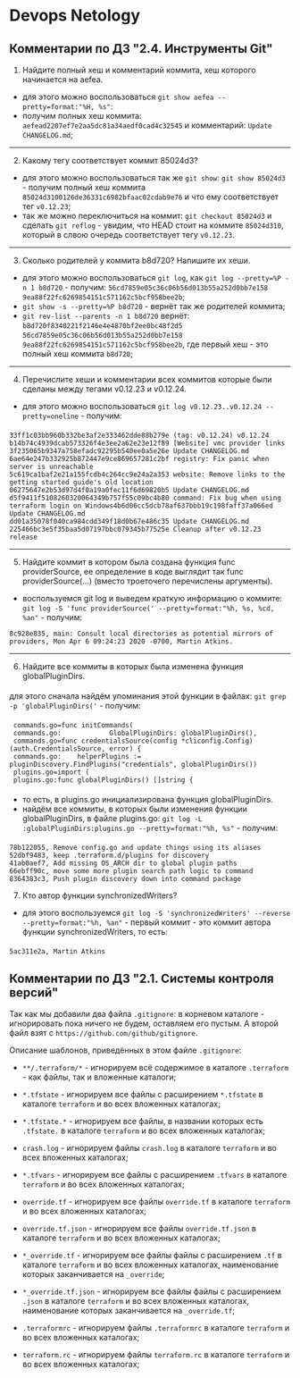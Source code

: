 # Devops Netology

## Комментарии по ДЗ "2.4. Инструменты Git"
1) Найдите полный хеш и комментарий коммита, хеш которого начинается на aefea.
- для этого можно воспользоваться `git show aefea --pretty=format:"%H, %s"`:
- получим полных хеш коммита: `aefead2207ef7e2aa5dc81a34aedf0cad4c32545` и комментарий: `Update CHANGELOG.md`;
---
2) Какому тегу соответствует коммит 85024d3?
- для этого можно воспользоваться так же `git show`:
`git show 85024d3` - получим полный хеш коммита `85024d3100126de36331c6982bfaac02cdab9e76` и что ему соответствует  тег `v0.12.23`;
- так же можно переключиться на коммит: `git checkout 85024d3` и сделать `git reflog` - увидим, что HEAD стоит на коммите `85024d310`, который в слвою очередь соответствует тегу `v0.12.23`. 
---
3) Сколько родителей у коммита b8d720? Напишите их хеши.
- для этого можно воспользоваться `git log`, как `git log --pretty=%P -n 1 b8d720` - получим:
`56cd7859e05c36c06b56d013b55a252d0bb7e158` `9ea88f22fc6269854151c571162c5bcf958bee2b`;
- `git show -s --pretty=%P b8d720` - вернёт так же родителей коммита; 
- `git rev-list --parents -n 1 b8d720` вернёт: `b8d720f8340221f2146e4e4870bf2ee0bc48f2d5` `56cd7859e05c36c06b56d013b55a252d0bb7e158` `9ea88f22fc6269854151c571162c5bcf958bee2b`, где первый хеш - это полный хеш коммита `b8d720`;
---
4) Перечислите хеши и комментарии всех коммитов которые были сделаны между тегами v0.12.23 и v0.12.24.
- для этого можно воспользоваться `git log v0.12.23..v0.12.24 --pretty=oneline` - получим:
####
```shell
33ff1c03bb960b332be3af2e333462dde88b279e (tag: v0.12.24) v0.12.24
b14b74c4939dcab573326f4e3ee2a62e23e12f89 [Website] vmc provider links
3f235065b9347a758efadc92295b540ee0a5e26e Update CHANGELOG.md
6ae64e247b332925b872447e9ce869657281c2bf registry: Fix panic when server is unreachable
5c619ca1baf2e21a155fcdb4c264cc9e24a2a353 website: Remove links to the getting started guide's old location
06275647e2b53d97d4f0a19a0fec11f6d69820b5 Update CHANGELOG.md
d5f9411f5108260320064349b757f55c09bc4b80 command: Fix bug when using terraform login on Windows4b6d06cc5dcb78af637bbb19c198faff37a066ed Update CHANGELOG.md
dd01a35078f040ca984cdd349f18d0b67e486c35 Update CHANGELOG.md
225466bc3e5f35baa5d07197bbc079345b77525e Cleanup after v0.12.23 release
```
---
5) Найдите коммит в котором была создана функция func providerSource, ее определение в коде выглядит так func providerSource(...) (вместо троеточего перечислены аргументы).
- воспользуемся git log и выведем краткую информацию о коммите: `git log -S 'func providerSource(' --pretty=format:"%h, %s, %cd, %an"` - получим:
```shell
8c928e835, main: Consult local directories as potential mirrors of providers, Mon Apr 6 09:24:23 2020 -0700, Martin Atkins.
```
---
6) Найдите все коммиты в которых была изменена функция globalPluginDirs.
####
для этого сначала найдём упоминания этой функции в файлах: `git grep -p 'globalPluginDirs('` - получим:
####
```shell
 commands.go=func initCommands(
 commands.go:            GlobalPluginDirs: globalPluginDirs(),
 commands.go=func credentialsSource(config *cliconfig.Config) (auth.CredentialsSource, error) {
 commands.go:    helperPlugins := pluginDiscovery.FindPlugins("credentials", globalPluginDirs())
 plugins.go=import (
 plugins.go:func globalPluginDirs() []string {
```
####
- то есть, в plugins.go инициализирована функция globalPluginDirs.
- найдём все коммиты, в которых были изменения функции globalPluginDirs, в файле plugins.go: `git log -L :globalPluginDirs:plugins.go --pretty=format:"%h, %s"` - получим:
####
```shell
78b122055, Remove config.go and update things using its aliases
52dbf9483, keep .terraform.d/plugins for discovery
41ab0aef7, Add missing OS_ARCH dir to global plugin paths
66ebff90c, move some more plugin search path logic to command
8364383c3, Push plugin discovery down into command package
```
7) Кто автор функции synchronizedWriters?
- для этого воспользуемся `git log -S 'synchronizedWriters' --reverse --pretty=format:"%h, %an"` - первый коммит - это коммит автора функции synchronizedWriters, то есть:
####
```shell
5ac311e2a, Martin Atkins
```

## Комментарии по ДЗ "2.1. Системы контроля версий"

Так как мы добавили два файла `.gitignore`: в корневом каталоге - игнорировать пока ничего не будем, оставляем его пустым.
А второй файл взят с `https://github.com/github/gitignore`.

Описание шаблонов, приведённых в этом файле `.gitignore`:

- `**/.terraform/*` - игнорируем всё содержимое в каталоге `.terraform` - как файлы, так и вложенные каталоги;

- `*.tfstate` - игнорируем все файлы с расширением `*.tfstate` в каталоге `terraform` и во всех вложенных каталогах;
- `*.tfstate.*` - игнорируем все файлы, в названии которых есть `.tfstate.`  в каталоге `terraform` и во всех вложенных каталогах;

- `crash.log` - игнорируем файлы `crash.log` в каталоге `terraform` и во всех вложенных каталогах;

- `*.tfvars` - игнорируем все файлы с расширением `.tfvars` в каталоге `terraform` и во всех вложенных каталогах;

- `override.tf` - игнорируем все файлы `override.tf` в каталоге `terraform` и во всех вложенных каталогах;
- `override.tf.json` - игнорируем все файлы `override.tf.json` в каталоге `terraform` и во всех вложенных каталогах;
- `*_override.tf` - игнорируем все файлы файлы с расширением `.tf` в каталоге `terraform` и во всех вложенных каталогах, наименование которых заканчивается на `_override`;
- `*_override.tf.json` - игнорируем все файлы файлы с расширением `.json` в каталоге `terraform` и во всех вложенных каталогах, наименование которых заканчивается на `_override.tf`;

- `.terraformrc` - игнорируем  файлы `.terraformrc` в каталоге `terraform` и во всех вложенных каталогах;
- `terraform.rc` - игнорируем  файлы `terraform.rc` в каталоге `terraform` и во всех вложенных каталогах;